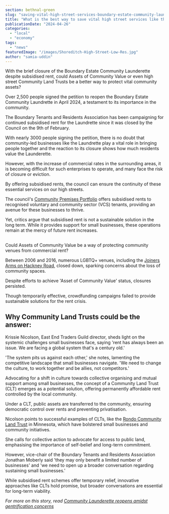 ```yaml
---
section: bethnal-green
slug: "saving-vital-high-street-services-boundary-estate-community-launderette"
title: "What is the best way to save vital high street services like the Boundary Estate Community Launderette?"
publicationDate: "2024-04-26"
categories: 
  - "local"
  - "economy"
tags: 
  - "news"
featuredImage: "/images/Shoreditch-High-Street-Low-Res.jpg"
author: "samia-uddin"
---
```


With the brief closure of the Boundary Estate Community Launderette despite subsidised rent, could Assets of Community Value or even high street Community Land Trusts be a better way to protect vital community assets?

Over 2,500 people signed the petition to reopen the Boundary Estate Community Laundrette in April 2024, a testament to its importance in the community.

The Boundary Tenants and Residents Association has been campaigning for continued subsidised rent for the Laundrette since it was closed by the Council on the 9th of February. 

With nearly 3000 people signing the petition, there is no doubt that community-led businesses like the Laundrette play a vital role in bringing people together and the reaction to its closure shows how much residents value the Launderette.

However, with the increase of commercial rates in the surrounding areas, it is becoming difficult for such enterprises to operate, and many face the risk of closure or eviction.

By offering subsidised rents, the council can ensure the continuity of these essential services on our high streets.

The council's [Community Premises Portfolio](blank) offers subsidised rents to recognised voluntary and community sector (VCS) tenants, providing an avenue for these businesses to thrive.

Yet, critics argue that subsidised rent is not a sustainable solution in the long term. While it provides support for small businesses, these operations remain at the mercy of future rent increases.

##   
Could Assets of Community Value be a way of protecting community venues from commercial rent?

Between 2006 and 2016, numerous LGBTQ+ venues, including the [Joiners Arms on Hackney Road](https://bethnalgreenlondon.co.uk/friends-joiners-arms-queer-lgbtq-venue/), closed down, sparking concerns about the loss of community spaces. 

Despite efforts to achieve 'Asset of Community Value' status, closures persisted. 

Though temporarily effective, crowdfunding campaigns failed to provide sustainable solutions for the rent crisis.

## Why Community Land Trusts could be the answer: 

Krissie Nicolson, East End Traders Guild director, sheds light on the systemic challenges small businesses face, saying 'rent has always been an issue. We are facing a global system that's a century old.'

'The system pits us against each other,' she notes, lamenting the competitive landscape that small businesses navigate. 'We need to change the culture, to work together and be allies, not competitors.'

Advocating for a shift in culture towards collective organising and mutual support among small businesses, the concept of a Community Land Trust (CLT) emerges as a potential solution, offering permanently affordable rent controlled by the local community.

Under a CLT, public assets are transferred to the community, ensuring democratic control over rents and preventing privatisation.

Nicolson points to successful examples of CLTs, like the [Rondo Community Land Trust](https://www.rondoclt.org/) in Minnesota, which have bolstered small businesses and community initiatives.

She calls for collective action to advocate for access to public land, emphasising the importance of self-belief and long-term commitment.

However, vice-chair of the Boundary Tenants and Residents Association Jonathan Moberly said 'they may only benefit a limited number of businesses' and 'we need to open up a broader conversation regarding sustaining small businesses.'

While subsidised rent schemes offer temporary relief, innovative approaches like CLTs hold promise, but broader conversations are essential for long-term viability.

_For more on this story, read [Community Launderette reopens amidst gentrification concerns](https://bethnalgreenlondon.co.uk/boundary-estate-community-launderette-reopens-with-temporary-lease/)_

[](https://bethnalgreenlondon.co.uk/boundary-estate-community-launderette-reopens-with-temporary-lease/)
